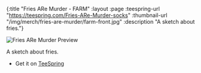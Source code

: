 {:title "Fries ARe Murder - FARM"
 :layout :page
 :teespring-url "https://teespring.com/Fries-ARe-Murder-socks"
 :thumbnail-url "/img/merch/fries-are-murder/farm-front.jpg"
 :description "A sketch about fries."}

![Fries ARe Murder Preview](/img/merch/fries-are-murder/farm-front.jpg)

A sketch about fries.

* Get it on [TeeSpring](https://teespring.com/Fries-ARe-Murder-socks)